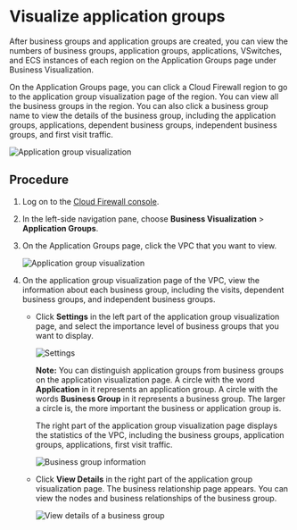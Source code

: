 # Visualize application groups

After business groups and application groups are created, you can view the numbers of business groups, application groups, applications, VSwitches, and ECS instances of each region on the Application Groups page under Business Visualization.

On the Application Groups page, you can click a Cloud Firewall region to go to the application group visualization page of the region. You can view all the business groups in the region. You can also click a business group name to view the details of the business group, including the application groups, applications, dependent business groups, independent business groups, and first visit traffic.

![Application group visualization](https://static-aliyun-doc.oss-cn-hangzhou.aliyuncs.com/assets/img/275126/156698470848199_en-US.png)

## Procedure

1.  Log on to the [Cloud Firewall console](https://yundun.console.aliyun.com/?p=cfwnext).

2.  In the left-side navigation pane, choose **Business Visualization** \> **Application Groups**.

3.  On the Application Groups page, click the VPC that you want to view.

    ![Application group visualization](https://static-aliyun-doc.oss-cn-hangzhou.aliyuncs.com/assets/img/en-US/3225470061/p142205.png)

4.  On the application group visualization page of the VPC, view the information about each business group, including the visits, dependent business groups, and independent business groups.

    -   Click **Settings** in the left part of the application group visualization page, and select the importance level of business groups that you want to display.

        ![Settings](https://static-aliyun-doc.oss-cn-hangzhou.aliyuncs.com/assets/img/275125/156698470848239_en-US.png)

        **Note:** You can distinguish application groups from business groups on the application visualization page. A circle with the word **Application** in it represents an application group. A circle with the words **Business Group** in it represents a business group. The larger a circle is, the more important the business or application group is.

        The right part of the application group visualization page displays the statistics of the VPC, including the business groups, application groups, applications, first visit traffic.

        ![Business group information](https://static-aliyun-doc.oss-cn-hangzhou.aliyuncs.com/assets/img/en-US/3225470061/p142221.png)

    -   Click **View Details** in the right part of the application group visualization page. The business relationship page appears. You can view the nodes and business relationships of the business group.

        ![View details of a business group](https://static-aliyun-doc.oss-cn-hangzhou.aliyuncs.com/assets/img/275126/156698470848320_en-US.png)


